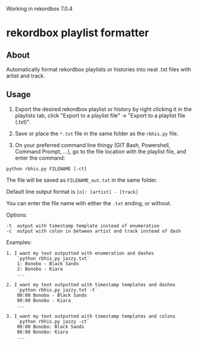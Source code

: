 Working in rekordbox 7.0.4

# rekordbox playlist formatter

## About

Automatically format rekordbox playlists or histories into neat .txt files with artist and track.

## Usage

1. Export the desired rekordbox playlist or history by right clicking it in the playlists tab, click "Export to a playlist file" -> "Export to a playlist file (.txt)".

2. Save or place the `*.txt` file in the same folder as the `rbhis.py` file.

3. On your preferred command line thingy (GIT Bash, Powershell, Command Prompt, ...), go to the file location with the playlist file, and enter the command:

```
python rbhis.py FILENAME [-ct]
```

The file will be saved as `FILENAME_out.txt` in the same folder.

Default line output format is `[n]: [artist] - [track]`

You can enter the file name with either the `.txt` ending, or without.

Options:

	-t	output with timestamp template instead of enumeration
	-c	output with colon in between artist and track instead of dash
	
Examples:

	1. I want my text outputted with enumeration and dashes
		`python rbhis.py jazzy.txt`
		1: Bonobo - Black Sands
		2: Bonobo - Kiara
		...
		
	2. I want my text outputted with timestamp templates and dashes
		`python rbhis.py jazzy.txt -t`
		00:00 Bonobo - Black Sands
		00:00 Bonobo - Kiara
		...
	
	3. I want my text outputted with timestamp templates and colons
		`python rbhis.py jazzy -ct`
		00:00 Bonobo: Black Sands
		00:00 Bonobo: Kiara
		...